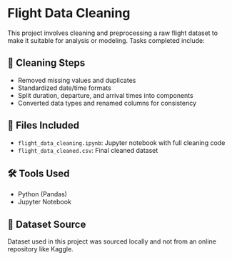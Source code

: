 # Flight Data Cleaning

This project involves cleaning and preprocessing a raw flight dataset to make it suitable for analysis or modeling. Tasks completed include:

## 🧹 Cleaning Steps
- Removed missing values and duplicates
- Standardized date/time formats
- Split duration, departure, and arrival times into components
- Converted data types and renamed columns for consistency

## 📁 Files Included
- `flight_data_cleaning.ipynb`: Jupyter notebook with full cleaning code
- `flight_data_cleaned.csv`: Final cleaned dataset

## 🛠 Tools Used
- Python (Pandas)
- Jupyter Notebook

## 🔗 Dataset Source
Dataset used in this project was sourced locally and not from an online repository like Kaggle.
